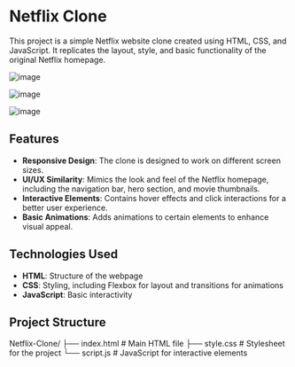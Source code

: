 # Netflix Clone

This project is a simple Netflix website clone created using HTML, CSS, and JavaScript. It replicates the layout, style, and basic functionality of the original Netflix homepage.

![image](https://github.com/user-attachments/assets/c79025eb-3614-44ed-afe3-ef645cbf6ba8)

![image](https://github.com/user-attachments/assets/2bb0c014-2b6e-4f3a-ae81-622254a7abfd)

![image](https://github.com/user-attachments/assets/10404d9c-d474-4772-bee1-aaed520c8049)


## Features

- **Responsive Design**: The clone is designed to work on different screen sizes.
- **UI/UX Similarity**: Mimics the look and feel of the Netflix homepage, including the navigation bar, hero section, and movie thumbnails.
- **Interactive Elements**: Contains hover effects and click interactions for a better user experience.
- **Basic Animations**: Adds animations to certain elements to enhance visual appeal.

## Technologies Used

- **HTML**: Structure of the webpage
- **CSS**: Styling, including Flexbox for layout and transitions for animations
- **JavaScript**: Basic interactivity

## Project Structure

Netflix-Clone/ ├── index.html # Main HTML file ├── style.css # Stylesheet for the project └── script.js # JavaScript for interactive elements
